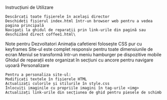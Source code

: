 Instrucțiuni de Utilizare

    Descărcați toate fișierele în același director
    Deschideți fișierul index.html într-un browser web pentru a vedea pagina principală
    Navigați la ghidul de reparații prin link-urile din pagină sau deschizând direct coffee1.html\
    
Note pentru Dezvoltatori
    Animația cafetierei folosește CSS pur cu keyframes
    Site-ul este complet responsiv pentru toate dimensiunile de ecran
    Meniul se transformă într-un meniu hamburger pe dispozitive mobile
    Ghidul de reparații este organizat în secțiuni cu ancore pentru navigare ușoară
Personalizare

    Pentru a personaliza site-ul:
    Modificați textele în fișierele HTML
    Actualizați culorile și stilurile în style.css
    Înlocuiți imaginile cu propriile imagini în tag-urile <img>
    Actualizați link-urile din secțiunea de ghid pentru piesele de schimb